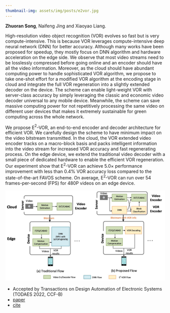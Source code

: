 ```yaml
---
thumbnail-img: assets/img/posts/e2vor.jpg
---
```


**Zhuoran Song**, Naifeng Jing and Xiaoyao Liang.

High-resolution video object recognition (VOR) evolves so fast but is very compute-intensive. This is because VOR leverages compute-intensive deep neural network (DNN) for better accuracy. Although many works have been proposed for speedup, they mostly focus on DNN algorithm and hardware acceleration on the edge side. We observe that most video streams need to be losslessly compressed before going online and an encoder should have all the video information. Moreover, as the cloud should have abundant computing power to handle sophisticated VOR algorithm, we propose to take one-shot effort for a modified VOR algorithm at the encoding stage in cloud and integrate the full VOR regeneration into a slightly extended decoder on the device. The scheme can enable light-weight VOR with server-class accuracy by simply leveraging the classic and economic video decoder universal to any mobile device. Meanwhile, the scheme can save massive computing power for not repetitively processing the same video on different user devices that makes it extremely sustainable for green computing across the whole network. 

We propose E$^2$-VOR, an end-to-end encoder and decoder architecture for efficient VOR. We carefully design the scheme to have minimum impact on the video bitstream transmitted. In the cloud, the VOR extended video encoder tracks on a macro-block basis and packs intelligent information into the video stream for increased VOR accuracy and fast regenerating process. On the edge device, we extend the traditional video decoder with a small piece of dedicated hardware to enable the efficient VOR regeneration. Our experiment show that E$^2$-VOR can achieve $5.0\times$ performance improvement with less than $0.4\%$ VOR accuracy loss compared to the state-of-the-art FAVOS scheme. On average, E$^2$-VOR can run over 54 frames-per-second (FPS) for 480P videos on an edge device.

![e2vor](/assets/img/posts/e2vor.jpg)

* Accepted by Transactions on Design Automation of Electronic Systems (TODAES 2022, CCF-B)
* [paper](https://dl.acm.org/doi/abs/10.1145/3543852)
* [cite](https://scholar.googleusercontent.com/scholar.bib?q=info:hfL9h0aBYbQJ:scholar.google.com/&output=citation&scisdr=CgVSaNk7EPjT2ELiVB8:AAGBfm0AAAAAYtPkTB-566EDTisQnXmFruUXZ7Mlsidp&scisig=AAGBfm0AAAAAYtPkTLYtAbVb8B13bMvtA4woyrmaRTNy&scisf=4&ct=citation&cd=-1&hl=zh-CN)